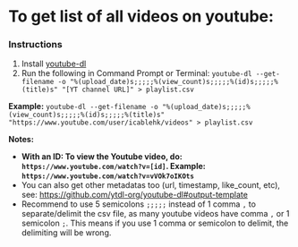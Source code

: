 # To get list of all videos on youtube:

### Instructions

1. Install [youtube-dl](https://github.com/ytdl-org/youtube-dl)
2. Run the following in Command Prompt or Terminal: `youtube-dl --get-filename -o "%(upload_date)s;;;;;%(view_count)s;;;;;%(id)s;;;;;%(title)s" "[YT channel URL]" > playlist.csv`

**Example:** `youtube-dl --get-filename -o "%(upload_date)s;;;;;%(view_count)s;;;;;%(id)s;;;;;%(title)s" "https://www.youtube.com/user/icablehk/videos" > playlist.csv`

**Notes:**
* **With an ID: To view the Youtube video, do: `https://www.youtube.com/watch?v=[id]`. Example: `https://www.youtube.com/watch?v=vVOk7oIKOts`**
* You can also get other metadatas too (url, timestamp, like_count, etc), see: https://github.com/ytdl-org/youtube-dl#output-template
* Recommend to use 5 semicolons `;;;;;` instead of 1 comma ` , ` to separate/delimit the csv file, as many youtube videos have comma ` , ` or 1 semicolon ` ; `. This means if you use 1 comma or semicolon to delimit, the delimiting will be wrong.

